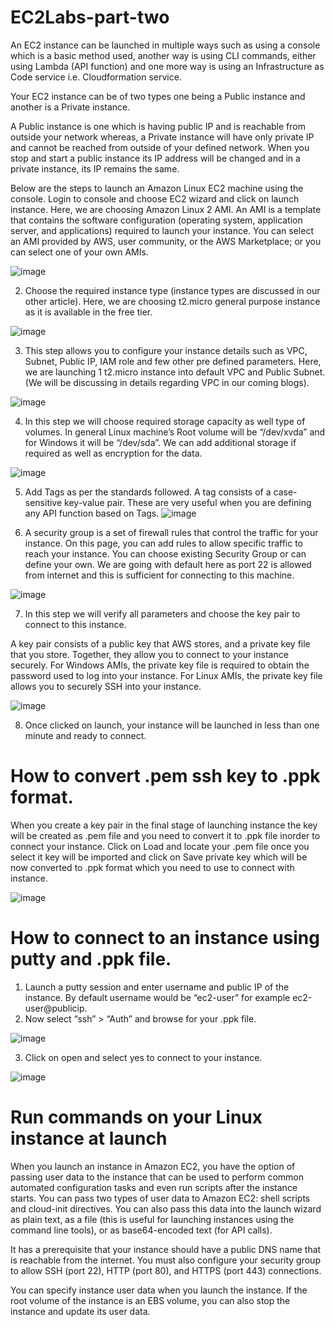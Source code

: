 # EC2Labs-part-two

An EC2 instance can be launched in multiple ways such as using a console which is a basic method used, another way is using CLI commands, either using Lambda (API function) and one more way is using an Infrastructure as Code service i.e. Cloudformation service.

Your EC2 instance can be of two types one being a Public instance and another is a Private instance.

A Public instance is one which is having public IP and is reachable from outside your network whereas, a Private instance will have only private IP and cannot be reached from outside of your defined network. When you stop and start a public instance its IP address will be changed and in a private instance, its IP remains the same.

Below are the steps to launch an Amazon Linux EC2 machine using the console.
Login to console and choose EC2 wizard and click on launch instance. Here, we are choosing Amazon Linux 2 AMI.
An AMI is a template that contains the software configuration (operating system, application server, and applications) required to launch your instance. You can select an AMI provided by AWS, user community, or the AWS Marketplace; or you can select one of your own AMIs.

![image](https://user-images.githubusercontent.com/103466963/174646505-2cd3db3e-aab1-48b7-b56e-a5822beb5433.png)

2. Choose the required instance type (instance types are discussed in our other article). Here, we are choosing t2.micro general purpose instance as it is available in the free tier.

![image](https://user-images.githubusercontent.com/103466963/174646691-47ce1f00-5407-4a53-9733-ca7c8e61c06f.png)

3. This step allows you to configure your instance details such as VPC, Subnet, Public IP, IAM role and few other pre defined parameters. Here, we are launching 1 t2.micro instance into default VPC and Public Subnet. (We will be discussing in details regarding VPC in our coming blogs).

![image](https://user-images.githubusercontent.com/103466963/174650024-fecebc6b-01f5-4a7e-b31d-f3c0a3bee361.png)


4. In this step we will choose required storage capacity as well type of volumes. In general Linux machine’s Root volume will be “/dev/xvda” and for Windows it will be “/dev/sda”. We can add additional storage if required as well as encryption for the data.

![image](https://user-images.githubusercontent.com/103466963/174649820-dec83986-2fda-47b7-a4be-1b52b214a7c8.png)


5. Add Tags as per the standards followed. A tag consists of a case-sensitive key-value pair. These are very useful when you are defining any API function based on Tags.
![image](https://user-images.githubusercontent.com/103466963/174649652-f50528f6-2d36-45cb-9bf7-6a5386a1eaf2.png)


6. A security group is a set of firewall rules that control the traffic for your instance. On this page, you can add rules to allow specific traffic to reach your instance. You can choose existing Security Group or can define your own. We are going with default here as port 22 is allowed from internet and this is sufficient for connecting to this machine.

![image](https://user-images.githubusercontent.com/103466963/174649752-258856bc-6c0d-47c3-805c-abe1d6fada5f.png)

7. In this step we will verify all parameters and choose the key pair to connect to this instance.

A key pair consists of a public key that AWS stores, and a private key file that you store. Together, they allow you to connect to your instance securely. For Windows AMIs, the private key file is required to obtain the password used to log into your instance. For Linux AMIs, the private key file allows you to securely SSH into your instance.

![image](https://user-images.githubusercontent.com/103466963/174650142-a121f790-1144-475a-bc19-a2df4a7fdedb.png)

8. Once clicked on launch, your instance will be launched in less than one minute and ready to connect.

# How to convert .pem ssh key to .ppk format.
When you create a key pair in the final stage of launching instance the key will be created as .pem file and you need to convert it to .ppk file inorder to connect your instance.
Click on Load and locate your .pem file once you select it key will be imported and click on Save private key which will be now converted to .ppk format which you need to use to connect with instance.

![image](https://user-images.githubusercontent.com/103466963/174651978-c56005c3-8d64-47a9-bab0-0d162a8da68b.png)

# How to connect to an instance using putty and .ppk file.
1. Launch a putty session and enter username and public IP of the instance. By default username would be “ec2-user” for example ec2-user@publicip.
2. Now select “ssh” > “Auth” and browse for your .ppk file.

![image](https://user-images.githubusercontent.com/103466963/174652102-6212ddfa-266f-471b-97b1-1292cb3a990e.png)

3. Click on open and select yes to connect to your instance.

![image](https://user-images.githubusercontent.com/103466963/174652298-b3786885-5060-4453-a1ac-05fdf77265a3.png)

# Run commands on your Linux instance at launch
When you launch an instance in Amazon EC2, you have the option of passing user data to the instance that can be used to perform common automated configuration tasks and even run scripts after the instance starts. You can pass two types of user data to Amazon EC2: shell scripts and cloud-init directives. You can also pass this data into the launch wizard as plain text, as a file (this is useful for launching instances using the command line tools), or as base64-encoded text (for API calls).

It has a prerequisite that your instance should have a public DNS name that is reachable from the internet. You must also configure your security group to allow SSH (port 22), HTTP (port 80), and HTTPS (port 443) connections.

You can specify instance user data when you launch the instance. If the root volume of the instance is an EBS volume, you can also stop the instance and update its user data.
